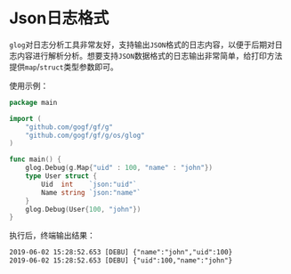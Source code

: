 # Json日志格式

`glog`对日志分析工具非常友好，支持输出`JSON`格式的日志内容，以便于后期对日志内容进行解析分析。想要支持`JSON`数据格式的日志输出非常简单，给打印方法提供`map`/`struct`类型参数即可。

使用示例：

```go
package main

import (
	"github.com/gogf/gf/g"
	"github.com/gogf/gf/g/os/glog"
)

func main() {
	glog.Debug(g.Map{"uid" : 100, "name" : "john"})
	type User struct {
		Uid  int    `json:"uid"`
		Name string `json:"name"`
	}
	glog.Debug(User{100, "john"})
}
```

执行后，终端输出结果：
```html
2019-06-02 15:28:52.653 [DEBU] {"name":"john","uid":100}
2019-06-02 15:28:52.653 [DEBU] {"uid":100,"name":"john"}
```


